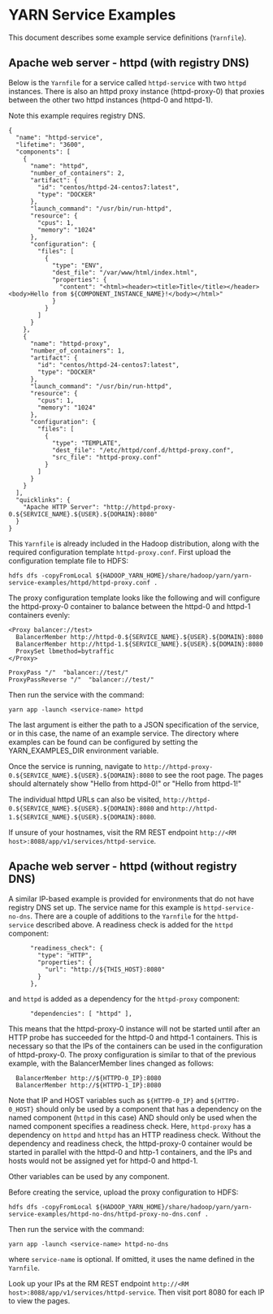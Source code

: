 <!---
  Licensed under the Apache License, Version 2.0 (the "License");
  you may not use this file except in compliance with the License.
  You may obtain a copy of the License at

   http://www.apache.org/licenses/LICENSE-2.0

  Unless required by applicable law or agreed to in writing, software
  distributed under the License is distributed on an "AS IS" BASIS,
  WITHOUT WARRANTIES OR CONDITIONS OF ANY KIND, either express or implied.
  See the License for the specific language governing permissions and
  limitations under the License. See accompanying LICENSE file.
-->

# YARN Service Examples

This document describes some example service definitions (`Yarnfile`).

<!-- MACRO{toc|fromDepth=0|toDepth=3} -->

## Apache web server - httpd (with registry DNS)
Below is the `Yarnfile` for a service called `httpd-service` with two `httpd` instances.
There is also an httpd proxy instance (httpd-proxy-0) that proxies between the other two httpd instances (httpd-0 and httpd-1).

Note this example requires registry DNS.
```
{
  "name": "httpd-service",
  "lifetime": "3600",
  "components": [
    {
      "name": "httpd",
      "number_of_containers": 2,
      "artifact": {
        "id": "centos/httpd-24-centos7:latest",
        "type": "DOCKER"
      },
      "launch_command": "/usr/bin/run-httpd",
      "resource": {
        "cpus": 1,
        "memory": "1024"
      },
      "configuration": {
        "files": [
          {
            "type": "ENV",
            "dest_file": "/var/www/html/index.html",
            "properties": {
              "content": "<html><header><title>Title</title></header><body>Hello from ${COMPONENT_INSTANCE_NAME}!</body></html>"
            }
          }
        ]
      }
    },
    {
      "name": "httpd-proxy",
      "number_of_containers": 1,
      "artifact": {
        "id": "centos/httpd-24-centos7:latest",
        "type": "DOCKER"
      },
      "launch_command": "/usr/bin/run-httpd",
      "resource": {
        "cpus": 1,
        "memory": "1024"
      },
      "configuration": {
        "files": [
          {
            "type": "TEMPLATE",
            "dest_file": "/etc/httpd/conf.d/httpd-proxy.conf",
            "src_file": "httpd-proxy.conf"
          }
        ]
      }
    }
  ],
  "quicklinks": {
    "Apache HTTP Server": "http://httpd-proxy-0.${SERVICE_NAME}.${USER}.${DOMAIN}:8080"
  }
}
```
This `Yarnfile` is already included in the Hadoop distribution, along with the required configuration template `httpd-proxy.conf`.
First upload the configuration template file to HDFS:
```
hdfs dfs -copyFromLocal ${HADOOP_YARN_HOME}/share/hadoop/yarn/yarn-service-examples/httpd/httpd-proxy.conf .
```

The proxy configuration template looks like the following and will configure the httpd-proxy-0 container to balance between the httpd-0 and httpd-1 containers evenly:
```
<Proxy balancer://test>
  BalancerMember http://httpd-0.${SERVICE_NAME}.${USER}.${DOMAIN}:8080
  BalancerMember http://httpd-1.${SERVICE_NAME}.${USER}.${DOMAIN}:8080
  ProxySet lbmethod=bytraffic
</Proxy>

ProxyPass "/"  "balancer://test/"
ProxyPassReverse "/"  "balancer://test/"
```

Then run the service with the command:
```
yarn app -launch <service-name> httpd
```

The last argument is either the path to a JSON specification of the service, or in this case, the name of an example service.
The directory where examples can be found can be configured by setting the YARN\_EXAMPLES\_DIR environment variable.

Once the service is running, navigate to `http://httpd-proxy-0.${SERVICE_NAME}.${USER}.${DOMAIN}:8080` to see the root page.
The pages should alternately show "Hello from httpd-0!" or "Hello from httpd-1!"

The individual httpd URLs can also be visited, `http://httpd-0.${SERVICE_NAME}.${USER}.${DOMAIN}:8080` and `http://httpd-1.${SERVICE_NAME}.${USER}.${DOMAIN}:8080`.

If unsure of your hostnames, visit the RM REST endpoint `http://<RM host>:8088/app/v1/services/httpd-service`.

## Apache web server - httpd (without registry DNS)

A similar IP-based example is provided for environments that do not have registry DNS set up.
The service name for this example is `httpd-service-no-dns`.
There are a couple of additions to the `Yarnfile` for the `httpd-service` described above.
A readiness check is added for the `httpd` component:
```
      "readiness_check": {
        "type": "HTTP",
        "properties": {
          "url": "http://${THIS_HOST}:8080"
        }
      },
```
and `httpd` is added as a dependency for the `httpd-proxy` component:
```
      "dependencies": [ "httpd" ],
```

This means that the httpd-proxy-0 instance will not be started until after an HTTP probe has succeeded for the httpd-0 and httpd-1 containers.
This is necessary so that the IPs of the containers can be used in the configuration of httpd-proxy-0.
The proxy configuration is similar to that of the previous example, with the BalancerMember lines changed as follows:
```
  BalancerMember http://${HTTPD-0_IP}:8080
  BalancerMember http://${HTTPD-1_IP}:8080
```

Note that IP and HOST variables such as `${HTTPD-0_IP}` and `${HTTPD-0_HOST}` should only be used by a component that has a dependency on the named component (`httpd` in this case) AND should only be used when the named component specifies a readiness check.
Here, `httpd-proxy` has a dependency on `httpd` and `httpd` has an HTTP readiness check.
Without the dependency and readiness check, the httpd-proxy-0 container would be started in parallel with the httpd-0 and http-1 containers, and the IPs and hosts would not be assigned yet for httpd-0 and httpd-1.

Other variables can be used by any component.

Before creating the service, upload the proxy configuration to HDFS:
```
hdfs dfs -copyFromLocal ${HADOOP_YARN_HOME}/share/hadoop/yarn/yarn-service-examples/httpd-no-dns/httpd-proxy-no-dns.conf .
```

Then run the service with the command:
```
yarn app -launch <service-name> httpd-no-dns
```
where `service-name` is optional. If omitted, it uses the name defined in the `Yarnfile`.

Look up your IPs at the RM REST endpoint `http://<RM host>:8088/app/v1/services/httpd-service`.
Then visit port 8080 for each IP to view the pages.
